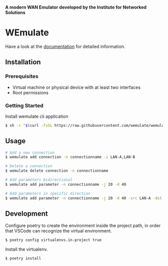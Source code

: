 **A modern WAN Emulator developed by the Institute for Networked Solutions**
# WEmulate

Have a look at the [documentation](https://wemulate.github.io/wemulate) for detailed information.

## Installation

### Prerequisites
* Virtual machine or physical device with at least two interfaces
* Root permissions 

### Getting Started
Install wemulate cli application  
```bash
$ sh -c "$(curl -fsSL https://raw.githubusercontent.com/wemulate/wemulate/main/install/install.sh)"
```

## Usage 
```bash
# Add a new connection
$ wemulate add connection -n connectionname -i LAN-A,LAN-B

# Delete a connection
$ wemulate delete connection -n connectionname

# Add parameters bidirectional
$ wemulate add parameter -n connectionname -j 20 -d 40

# Add parameters in specific direction
$ wemulate add parameter -n connectionname -j 20 -d 40 -src LAN-A -dst LAN-B

```

## Development
Configure poetry to create the environment inside the project path, in order that VSCode can recognize the virtual environment.
```
$ poetry config virtualenvs.in-project true
```
Install the virtualenv.
```
$ poetry install
```